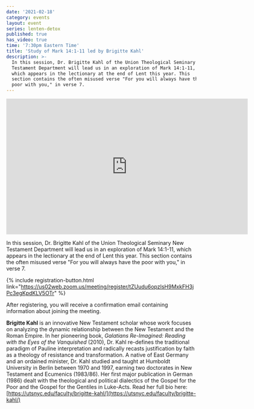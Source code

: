 ```yaml
---
date: '2021-02-18'
category: events
layout: event
series: lenten-detox
published: true
has_video: true
time: '7:30pm Eastern Time'
title: 'Study of Mark 14:1-11 led by Brigitte Kahl'
description: >-
  In this session, Dr. Brigitte Kahl of the Union Theological Seminary New
  Testament Department will lead us in an exploration of Mark 14:1-11,
  which appears in the lectionary at the end of Lent this year. This
  section contains the often misused verse "For you will always have the
  poor with you," in verse 7.
---
```


<iframe title="vimeo-player" src="https://player.vimeo.com/video/515533429" width="640" height="360" frameborder="0" allowfullscreen></iframe>

In this session, Dr. Brigitte Kahl of the Union Theological Seminary New
Testament Department will lead us in an exploration of Mark 14:1-11,
which appears in the lectionary at the end of Lent this year. This
section contains the often misused verse "For you will always have the
poor with you," in verse 7.

{% include registration-button.html link="https://us02web.zoom.us/meeting/register/tZUudu6opzIsH9MxkFH3jPc3egKpdKLV5OTr" %}

After registering, you will receive a confirmation email containing
information about joining the meeting.

**Brigitte Kahl** is an innovative New Testament scholar whose work focuses
on analyzing the dynamic relationship between the New Testament and the
Roman Empire. In her pioneering book, _Galatians Re-Imagined: Reading
with the Eyes of the Vanquished_ (2010), Dr. Kahl re-defines the
traditional paradigm of Pauline interpretation and radically recasts
justification by faith as a theology of resistance and transformation. A
native of East Germany and an ordained minister, Dr. Kahl studied and
taught at Humboldt University in Berlin between 1970 and 1997, earning
two doctorates in New Testament and Ecumenics (1983/86). Her first major
publication in German (1986) dealt with the theological and political
dialectics of the Gospel for the Poor and the Gospel for the Gentiles in
Luke-Acts. Read her full bio here: [https://utsnyc.edu/faculty/brigitte-kahl/](https://utsnyc.edu/faculty/brigitte-kahl/)
